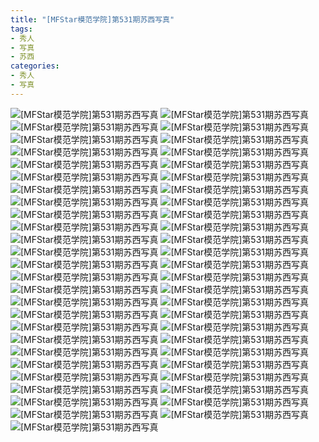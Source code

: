```yaml
---
title: "[MFStar模范学院]第531期苏西写真"
tags: 
- 秀人
- 写真
- 苏西
categories:
- 秀人
- 写真
---
```


![[MFStar模范学院]第531期苏西写真](https://img.ilovese.xyz/1734712520636.webp)
![[MFStar模范学院]第531期苏西写真](https://img.ilovese.xyz/1734712522137.webp)
![[MFStar模范学院]第531期苏西写真](https://img.ilovese.xyz/1734712523695.webp)
![[MFStar模范学院]第531期苏西写真](https://img.ilovese.xyz/1734712525628.webp)
![[MFStar模范学院]第531期苏西写真](https://img.ilovese.xyz/1734712527355.webp)
![[MFStar模范学院]第531期苏西写真](https://img.ilovese.xyz/1734712529259.webp)
![[MFStar模范学院]第531期苏西写真](https://img.ilovese.xyz/1734712530780.webp)
![[MFStar模范学院]第531期苏西写真](https://img.ilovese.xyz/1734712532341.webp)
![[MFStar模范学院]第531期苏西写真](https://img.ilovese.xyz/1734712534267.webp)
![[MFStar模范学院]第531期苏西写真](https://img.ilovese.xyz/1734712535751.webp)
![[MFStar模范学院]第531期苏西写真](https://img.ilovese.xyz/1734712537798.webp)
![[MFStar模范学院]第531期苏西写真](https://img.ilovese.xyz/1734712539639.webp)
![[MFStar模范学院]第531期苏西写真](https://img.ilovese.xyz/1734712541609.webp)
![[MFStar模范学院]第531期苏西写真](https://img.ilovese.xyz/1734712543519.webp)
![[MFStar模范学院]第531期苏西写真](https://img.ilovese.xyz/1734712545378.webp)
![[MFStar模范学院]第531期苏西写真](https://img.ilovese.xyz/1734712547368.webp)
![[MFStar模范学院]第531期苏西写真](https://img.ilovese.xyz/1734712549410.webp)
![[MFStar模范学院]第531期苏西写真](https://img.ilovese.xyz/1734712550931.webp)
![[MFStar模范学院]第531期苏西写真](https://img.ilovese.xyz/1734712552428.webp)
![[MFStar模范学院]第531期苏西写真](https://img.ilovese.xyz/1734712554206.webp)
![[MFStar模范学院]第531期苏西写真](https://img.ilovese.xyz/1734712555857.webp)
![[MFStar模范学院]第531期苏西写真](https://img.ilovese.xyz/1734712557792.webp)
![[MFStar模范学院]第531期苏西写真](https://img.ilovese.xyz/1734712559746.webp)
![[MFStar模范学院]第531期苏西写真](https://img.ilovese.xyz/1734712561116.webp)
![[MFStar模范学院]第531期苏西写真](https://img.ilovese.xyz/1734712562876.webp)
![[MFStar模范学院]第531期苏西写真](https://img.ilovese.xyz/1734712564657.webp)
![[MFStar模范学院]第531期苏西写真](https://img.ilovese.xyz/1734712566433.webp)
![[MFStar模范学院]第531期苏西写真](https://img.ilovese.xyz/1734712567939.webp)
![[MFStar模范学院]第531期苏西写真](https://img.ilovese.xyz/1734712569823.webp)
![[MFStar模范学院]第531期苏西写真](https://img.ilovese.xyz/1734712571567.webp)
![[MFStar模范学院]第531期苏西写真](https://img.ilovese.xyz/1734712572821.webp)
![[MFStar模范学院]第531期苏西写真](https://img.ilovese.xyz/1734712574037.webp)
![[MFStar模范学院]第531期苏西写真](https://img.ilovese.xyz/1734712575542.webp)
![[MFStar模范学院]第531期苏西写真](https://img.ilovese.xyz/1734712577495.webp)
![[MFStar模范学院]第531期苏西写真](https://img.ilovese.xyz/1734712579309.webp)
![[MFStar模范学院]第531期苏西写真](https://img.ilovese.xyz/1734712581257.webp)
![[MFStar模范学院]第531期苏西写真](https://img.ilovese.xyz/1734712583034.webp)
![[MFStar模范学院]第531期苏西写真](https://img.ilovese.xyz/1734712584917.webp)
![[MFStar模范学院]第531期苏西写真](https://img.ilovese.xyz/1734712586797.webp)
![[MFStar模范学院]第531期苏西写真](https://img.ilovese.xyz/1734712588729.webp)
![[MFStar模范学院]第531期苏西写真](https://img.ilovese.xyz/1734712590723.webp)
![[MFStar模范学院]第531期苏西写真](https://img.ilovese.xyz/1734712592710.webp)
![[MFStar模范学院]第531期苏西写真](https://img.ilovese.xyz/1734712594459.webp)
![[MFStar模范学院]第531期苏西写真](https://img.ilovese.xyz/1734712596151.webp)
![[MFStar模范学院]第531期苏西写真](https://img.ilovese.xyz/1734712598306.webp)
![[MFStar模范学院]第531期苏西写真](https://img.ilovese.xyz/1734712600172.webp)
![[MFStar模范学院]第531期苏西写真](https://img.ilovese.xyz/1734712602108.webp)
![[MFStar模范学院]第531期苏西写真](https://img.ilovese.xyz/1734712604042.webp)
![[MFStar模范学院]第531期苏西写真](https://img.ilovese.xyz/1734712605987.webp)
![[MFStar模范学院]第531期苏西写真](https://img.ilovese.xyz/1734712607272.webp)
![[MFStar模范学院]第531期苏西写真](https://img.ilovese.xyz/1734712609161.webp)
